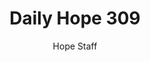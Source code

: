 ---
image: /assets/img/daily-hope-default-artwork.png
title: Daily Hope 309
number: 309
categories:
  - Daily Hope
author: Hope Staff
notes: Daily Hope 309
embed: >-
  <iframe style="border-radius:12px" src="https://open.spotify.com/embed/episode/4q3LncjPGv3VBjJjUAzSAh?utm_source=generator" width="100%" height="352" frameBorder="0" allowfullscreen="" allow="autoplay; clipboard-write; encrypted-media; fullscreen; picture-in-picture" loading="lazy"></iframe>
---